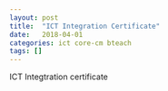 ```yaml
---
layout: post
title:  "ICT Integration Certificate"
date:   2018-04-01
categories: ict core-cm bteach
tags: []
---
```

<object data="/evidence/ict-cert.pdf" type="application/pdf" width="100%" height="600px">ICT Integtration certificate</object>

 